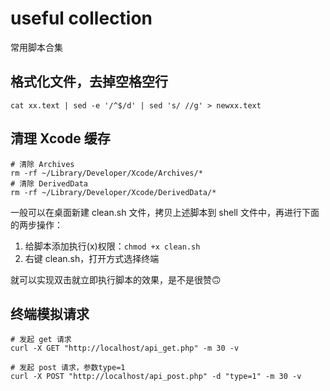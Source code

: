 # useful collection

常用脚本合集

## 格式化文件，去掉空格空行

`cat xx.text | sed -e '/^$/d' | sed 's/ //g' > newxx.text`


## 清理 Xcode 缓存

```
# 清除 Archives
rm -rf ~/Library/Developer/Xcode/Archives/*
# 清除 DerivedData
rm -rf ~/Library/Developer/Xcode/DerivedData/*
```

一般可以在桌面新建 clean.sh 文件，拷贝上述脚本到 shell 文件中，再进行下面的两步操作：

1. 给脚本添加执行(x)权限：`chmod +x clean.sh`
2. 右键 clean.sh，打开方式选择终端

就可以实现双击就立即执行脚本的效果，是不是很赞🙃

## 终端模拟请求

```
# 发起 get 请求
curl -X GET "http://localhost/api_get.php" -m 30 -v

# 发起 post 请求，参数type=1
curl -X POST "http://localhost/api_post.php" -d "type=1" -m 30 -v
```



